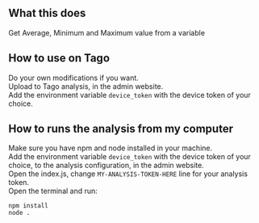 ## What this does
Get Average, Minimum and Maximum value from a variable

## How to use on Tago
Do your own modifications if you want.<br>
Upload to Tago analysis, in the admin website.<br>
Add the environment variable `device_token` with the device token of your choice.

## How to runs the analysis from my computer
Make sure you have npm and node installed in your machine.<br>
Add the environment variable `device_token` with the device token of your choice, to the analysis configuration, in the admin website.<br>
Open the index.js, change `MY-ANALYSIS-TOKEN-HERE` line for your analysis token.<br>
Open the terminal and run:

`npm install`<br>
`node .`

